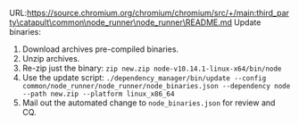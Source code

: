 URL:https://source.chromium.org/chromium/chromium/src/+/main:third_party\catapult\common\node_runner\node_runner\README.md
Update binaries:

1. Download archives pre-compiled binaries.
2. Unzip archives.
3. Re-zip just the binary:
   `zip new.zip node-v10.14.1-linux-x64/bin/node`
4. Use the update script:
   `./dependency_manager/bin/update --config
   common/node_runner/node_runner/node_binaries.json --dependency node --path
   new.zip --platform linux_x86_64`
5. Mail out the automated change to `node_binaries.json` for review and CQ.
